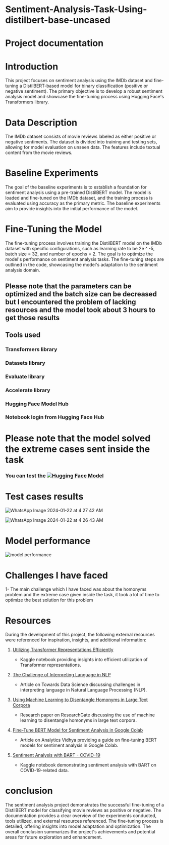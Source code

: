 # Sentiment-Analysis-Task-Using-distilbert-base-uncased
# Project documentation
# Introduction
This project focuses on sentiment analysis using the IMDb dataset and fine-tuning a DistilBERT-based model for binary classification (positive or negative sentiment). The primary objective is to develop a robust sentiment analysis model and showcase the fine-tuning process using Hugging Face's Transformers library.

# Data Description
The IMDb dataset consists of movie reviews labeled as either positive or negative sentiments. The dataset is divided into training and testing sets, allowing for model evaluation on unseen data. The features include textual content from the movie reviews.


# Baseline Experiments
The goal of the baseline experiments is to establish a foundation for sentiment analysis using a pre-trained DistilBERT model. The model is loaded and fine-tuned on the IMDb dataset, and the training process is evaluated using accuracy as the primary metric. The baseline experiments aim to provide insights into the initial performance of the model.


# Fine-Tuning the Model
The fine-tuning process involves training the DistilBERT model on the IMDb dataset with specific configurations, such as learning rate to be 2e ^ -5, batch size = 32, and number of epochs = 2. The goal is to optimize the model's performance on sentiment analysis tasks. The fine-tuning steps are outlined in the code, showcasing the model's adaptation to the sentiment analysis domain.


## Please note that the parameters can be optimized and the batch size can be decreased but I encountered the problem of lacking resources and the model took about 3 hours to get those results 

## Tools used 

### Transformers library
### Datasets library
### Evaluate library
### Accelerate library
### Hugging Face Model Hub
### Notebook login from Hugging Face Hub

# Please note that the model solved the extreme cases sent inside the task 
### You can test the [![Hugging Face Model](https://img.shields.io/badge/Hugging%20Face-Model%20Link-blue)](https://huggingface.co/Medo3110/my_awesome_model/commit/9daa469c1a3f1f052dc89f4c91ff505fae940dc4)



# Test cases results 

![WhatsApp Image 2024-01-22 at 4 27 42 AM](https://github.com/Ma7moudYasser/Sentiment-Analysis-Task-Using-distilbert-base-uncased-/assets/57537704/8036f78e-501b-4609-806b-4d635d73c6cc)





![WhatsApp Image 2024-01-22 at 4 26 43 AM](https://github.com/Ma7moudYasser/Sentiment-Analysis-Task-Using-distilbert-base-uncased-/assets/57537704/bf669afc-b4fd-4258-a539-e19d51056e07)




# Model performance 


![model performance ](https://github.com/Ma7moudYasser/Sentiment-Analysis-Task-Using-distilbert-base-uncased-/assets/57537704/5fa83fad-a696-4461-bde3-2a17fe0fc3e9)


# Challenges I have faced
1- The main challenge which I have faced was about the homonyms problem and the extreme case given inside the task, it took a lot of time
to optimize the best solution for this problem

# Resources
During the development of this project, the following external resources were referenced for inspiration, insights, and additional information:

1. [Utilizing Transformer Representations Efficiently](https://www.kaggle.com/code/rhtsingh/utilizing-transformer-representations-efficiently/notebook)
   - Kaggle notebook providing insights into efficient utilization of Transformer representations.

2. [The Challenge of Interpreting Language in NLP](https://towardsdatascience.com/the-challenge-of-interpreting-language-in-nlp-edf732775870)
   - Article on Towards Data Science discussing challenges in interpreting language in Natural Language Processing (NLP).

3. [Using Machine Learning to Disentangle Homonyms in Large Text Corpora](https://www.researchgate.net/publication/320729376_Using_machine_learning_to_disentangle_homonyms_in_large_text_corpora)
   - Research paper on ResearchGate discussing the use of machine learning to disentangle homonyms in large text corpora.

4. [Fine-Tune BERT Model for Sentiment Analysis in Google Colab](https://www.analyticsvidhya.com/blog/2021/12/fine-tune-bert-model-for-sentiment-analysis-in-google-colab/)
   - Article on Analytics Vidhya providing a guide on fine-tuning BERT models for sentiment analysis in Google Colab.

5. [Sentiment Analysis with BART - COVID-19](https://www.kaggle.com/code/akshay560/sentiment-analysis-with-bart-covid19)
   - Kaggle notebook demonstrating sentiment analysis with BART on COVID-19-related data.

# conclusion
The sentiment analysis project demonstrates the successful fine-tuning of a DistilBERT model for classifying movie reviews as positive or negative. The documentation provides a clear overview of the experiments conducted, tools utilized, and external resources referenced. The fine-tuning process is detailed, offering insights into model adaptation and optimization. The overall conclusion summarizes the project's achievements and potential areas for future exploration and enhancement.
